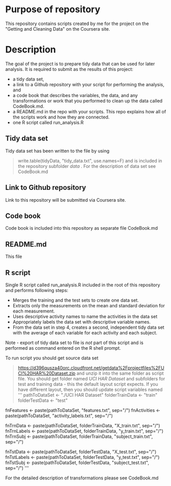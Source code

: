 # Purpose of repository
This repository contains scripts created by me for the project on the "Getting and Cleaning Data" on the Coursera site.

# Description
The goal of the project is to prepare tidy data that can be used for later analysis. 
It is required to submit as the results of this project: 
* a tidy data set, 
* a link to a Github repository with your script for performing the analysis, and 
* a code book that describes the variables, the data, and any transformations or work that you performed to clean up the data called CodeBook.md. 
* a README.md in the repo with your scripts. This repo explains how all of the scripts work and how they are connected. 
* one R script called run_analysis.R 

## Tidy data set
Tidy data set has been written to the file by using
> write.table(tidyData, "tidy_data.txt", use.names=F)
and is included in the repository subfolder _data_ . For the description of data set see CodeBook.md

## Link to Github repository
Link to this repository will be submitted via Coursera site.

## Code book
Code book is included into this repository as separate file CodeBook.md

## README.md
This file

## R script
Single R script called run_analysis.R included in the root of this repository and performs following steps:
*    Merges the training and the test sets to create one data set.
*    Extracts only the measurements on the mean and standard deviation for each measurement. 
*    Uses descriptive activity names to name the activities in the data set
*    Appropriately labels the data set with descriptive variable names. 
*    From the data set in step 4, creates a second, independent tidy data set with the average of each variable for each activity and each subject.
 
Note - export of tidy data set to file is *not* part of this script and is performed as command entered on the R shell prompt.

To run script you should get source data set
> https://d396qusza40orc.cloudfront.net/getdata%2Fprojectfiles%2FUCI%20HAR%20Dataset.zip
and unzip it into the same folder as script file. You should get folder named *UCI HAR Dataset* and subfolders for test and training data - this the default layout script expects.
If you have different layout, then you should update script variables named
'''
pathToDataSet <- "./UCI HAR Dataset"
folderTrainData <- "train"
folderTestData <- "test"

fnFeatures <- paste(pathToDataSet, "features.txt", sep="/")
fnActivities <- paste(pathToDataSet, "activity_labels.txt", sep="/")

fnTrnData <- paste(pathToDataSet, folderTrainData, "X_train.txt", sep="/")
fnTrnLabels <- paste(pathToDataSet, folderTrainData, "y_train.txt", sep="/")
fnTrnSubj <- paste(pathToDataSet, folderTrainData, "subject_train.txt", sep="/")

fnTstData <- paste(pathToDataSet, folderTestData, "X_test.txt", sep="/")
fnTstLabels <- paste(pathToDataSet, folderTestData, "y_test.txt", sep="/")
fnTstSubj <- paste(pathToDataSet, folderTestData, "subject_test.txt", sep="/")
'''

For the detailed description of transformations please see CodeBook.md
